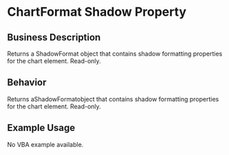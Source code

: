 # ChartFormat Shadow Property

## Business Description
Returns a ShadowFormat object that contains shadow formatting properties for the chart element. Read-only.

## Behavior
Returns aShadowFormatobject that contains shadow formatting properties for the chart element. Read-only.

## Example Usage
No VBA example available.